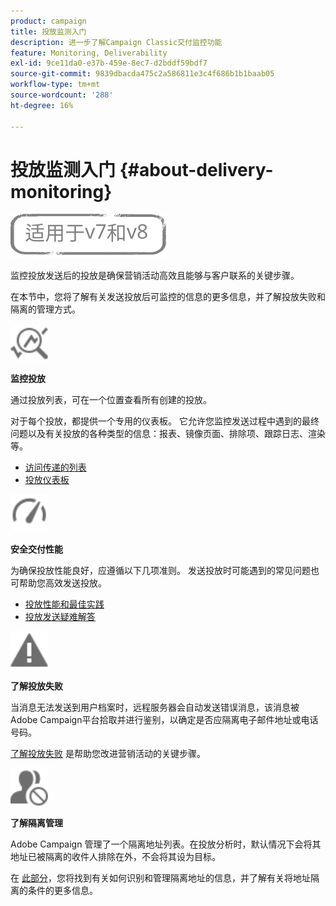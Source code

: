 ```yaml
---
product: campaign
title: 投放监测入门
description: 进一步了解Campaign Classic交付监控功能
feature: Monitoring, Deliverability
exl-id: 9ce11da0-e37b-459e-8ec7-d2bddf59bdf7
source-git-commit: 9839dbacda475c2a586811e3c4f686b1b1baab05
workflow-type: tm+mt
source-wordcount: '288'
ht-degree: 16%

---
```


# 投放监测入门 {#about-delivery-monitoring}

![](../../assets/common.svg)

监控投放发送后的投放是确保营销活动高效且能够与客户联系的关键步骤。

在本节中，您将了解有关发送投放后可监控的信息的更多信息，并了解投放失败和隔离的管理方式。

<img src="assets/do-not-localize/icon_monitor.svg" width="60px">

**监控投放**

通过投放列表，可在一个位置查看所有创建的投放。

对于每个投放，都提供一个专用的仪表板。 它允许您监控发送过程中遇到的最终问题以及有关投放的各种类型的信息：报表、镜像页面、排除项、跟踪日志、渲染等。

* [访问传递的列表](list-of-deliveries.md)
* [投放仪表板](delivery-dashboard.md)

<img src="assets/do-not-localize/icon_guidelines.svg" width="60px">

**安全交付性能**

为确保投放性能良好，应遵循以下几项准则。 发送投放时可能遇到的常见问题也可帮助您高效发送投放。

* [投放性能和最佳实践](delivery-performances.md)
* [投放发送疑难解答](delivery-troubleshooting.md)

<img src="assets/do-not-localize/icon_failure.svg" width="60px">

**了解投放失败**

当消息无法发送到用户档案时，远程服务器会自动发送错误消息，该消息被Adobe Campaign平台拾取并进行鉴别，以确定是否应隔离电子邮件地址或电话号码。

[了解投放失败](understanding-delivery-failures.md) 是帮助您改进营销活动的关键步骤。

<img src="assets/do-not-localize/icon_quarantine.svg" width="60px">

**了解隔离管理**

Adobe Campaign 管理了一个隔离地址列表。在投放分析时，默认情况下会将其地址已被隔离的收件人排除在外，不会将其设为目标。

在 [此部分](understanding-quarantine-management.md)，您将找到有关如何识别和管理隔离地址的信息，并了解有关将地址隔离的条件的更多信息。
